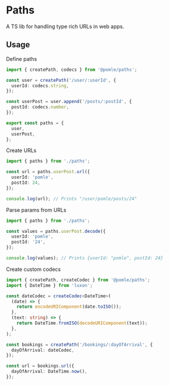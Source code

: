 # Paths

A TS lib for handling type rich URLs in web apps.

## Usage

Define paths

```ts
import { createPath, codecs } from '@pomle/paths';

const user = createPath('/user/:userId', {
  userId: codecs.string,
});

const userPost = user.append('/posts/:postId', {
  postId: codecs.number,
});

export const paths = {
  user,
  userPost,
};
```

Create URLs

```ts
import { paths } from './paths';

const url = paths.userPost.url({
  userId: 'pomle',
  postId: 24,
});

console.log(url); // Prints "/user/pomle/posts/24"
```

Parse params from URLs

```ts
import { paths } from './paths';

const values = paths.userPost.decode({
  userId: 'pomle',
  postId: '24',
});

console.log(values); // Prints {userId: "pomle", postId: 24}
```

Create custom codecs

```ts
import { createPath, createCodec } from '@pomle/paths';
import { DateTime } from 'luxon';

const dateCodec = createCodec<DateTime>(
  (date) => {
    return encodeURIComponent(date.toISO());
  },
  (text: string) => {
    return DateTime.fromISO(decodeURIComponent(text));
  },
);

const bookings = createPath('/bookings/:dayOfArrival', {
  dayOfArrival: dateCodec,
});

const url = bookings.url({
  dayOfArrival: DateTime.now(),
});
```
